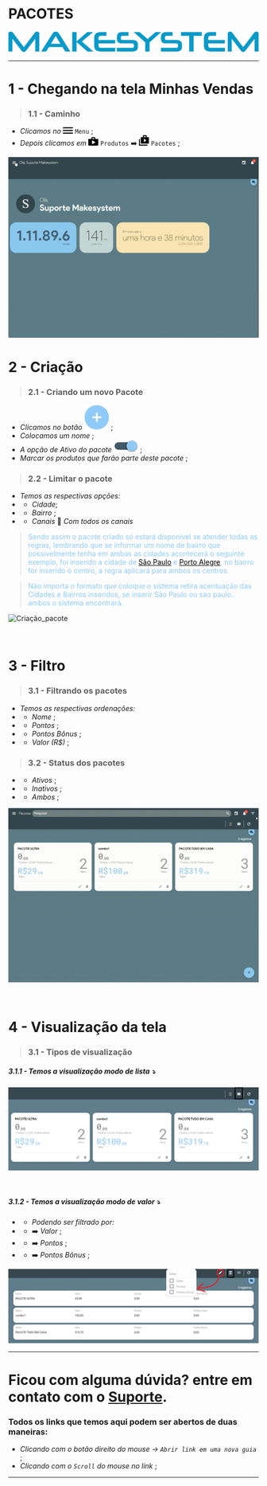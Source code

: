 # PACOTES

[![Logo](https://raw.githubusercontent.com/Makesystem/manuais/main/webccrm/telas/img_padrao/makesystem.png)](https://www.makesystem.com.br/)

---

# 1 - Chegando na tela Minhas Vendas
>### __1.1 - Caminho__
* _Clicamos no_ ![menu](https://raw.githubusercontent.com/Makesystem/manuais/main/webccrm/telas/icon_standard/16%20-%20Todas%20telas/menu.png) `Menu` ; 
* _Depois clicamos em_ ![produtos](https://raw.githubusercontent.com/Makesystem/manuais/main/webccrm/telas/icon_standard/8%20-%20Produtos/Produto.png)  `Produtos` ➡️ ![Pacotes](https://raw.githubusercontent.com/Makesystem/manuais/main/webccrm/telas/icon_standard/8%20-%20Produtos/Pacotes.png) `Pacotes` ;
  
![Caminho](https://raw.githubusercontent.com/Makesystem/manuais/main/webccrm/telas/separacao_tela/tela_pacotes/caminho.gif)

# 2 - Criação
>### __2.1 - Criando um novo Pacote__
* _Clicamos no botão_ ![Btn_add](https://raw.githubusercontent.com/Makesystem/manuais/main/webccrm/telas/img_padrao/add_1.png) ;
* _Colocamos um nome_ ;
* _A opção de Ativo do pacote_ ![Btn_ativo_inativo](https://raw.githubusercontent.com/Makesystem/manuais/main/webccrm/telas/img_padrao/ativo_2.png) ;
* _Marcar os produtos que farão parte deste pacote_ ;

>### __2.2 - Limitar o pacote__
* _Temos as respectivas opções:_
* * _Cidade_;
* * _Bairro_ ;
* * _Canais_ 🔽 _Com todos os canais_

><span style="color:#90caf9;">Sendo assim o pacote criado só estará disponível se atender todas as regras, lembrando que se informar um nome de bairro que possivelmente tenha em ambas as cidades acontecerá o seguinte exemplo, foi inserido a cidade de <u style="color:black;">São Paulo</u> e <u style="color:black;">Porto Alegre</u>, no bairro for inserido o centro, a regra aplicará para ambos os centros.</span>

><span style="color:#90caf9;">Não importa o formato que coloque o sistema retira acentuação das Cidades e Bairros inseridos, se inserir São Paulo ou sao paulo.. ambos o sistema encontrará. </span>

![Criação_pacote](https://raw.githubusercontent.com/Makesystem/manuais/main/webccrm/telas/separacao_tela/tela_pacotes/Criando%20pacote.gif)

<br />

# 3 - Filtro
>### __3.1 - Filtrando os pacotes__
* _Temos as respectivas ordenações:_
* * _Nome_ ;
* * _Pontos_ ;
* * _Pontos Bônus_ ;
* * _Valor (R$)_ ;

>### __3.2 - Status dos pacotes__
* * _Ativos_ ;
* * _Inativos_ ;
* * _Ambos_ ;

![Filtro](https://raw.githubusercontent.com/Makesystem/manuais/main/webccrm/telas/separacao_tela/tela_pacotes/filtro.gif)

<br>

# 4 - Visualização da tela
>### __3.1 - Tipos de visualização__
##### 3.1.1 - Temos a visualização modo de lista ⤵️
![btn_visualização_modo_lista](https://raw.githubusercontent.com/Makesystem/manuais/main/webccrm/telas/separacao_tela/tela_pacotes/visualizar%20em%20modo%20lista-.png)

<br>

##### 3.1.2 - Temos a visualização modo de valor ⤵️
* * _Podendo ser filtrado por:_
* * ➡️ _Valor_ ;
* * ➡️ _Pontos_ ;
* * ➡️ _Pontos Bônus_ ;

![btl_visualização_modo_valor](https://raw.githubusercontent.com/Makesystem/manuais/main/webccrm/telas/separacao_tela/tela_pacotes/visualizar%20em%20modo%20valore-.png)

---

# Ficou com alguma dúvida? entre em contato com o [Suporte](http://api.whatsapp.com/send?1=pt_BR&phone=555130661344).

### Todos os links que temos aqui podem ser abertos de duas maneiras:
* _Clicando com o botão direito do mouse -> `Abrir link em uma nova guia`_ ;
* _Clicando com o `Scroll` do mouse no link_ ;

---
